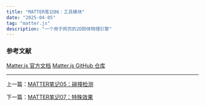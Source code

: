 ```yaml
---
title: "MATTER笔记06：工具模块"
date: "2025-04-05"
tag: "matter.js"
description: "一个用于网页的2D刚体物理引擎"
---
```




### 参考文献

[Matter.js 官方文档](https://brm.io/matter-js/docs/)
[Matter.js GitHub 仓库](https://github.com/liabru/matter-js)

---

上一篇：[MATTER笔记05：碰撞检测](/posts/post-019)


下一篇：[MATTER笔记07：特殊效果](/posts/post-021)


